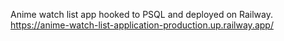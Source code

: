 Anime watch list app hooked to PSQL and deployed on Railway.
https://anime-watch-list-application-production.up.railway.app/
